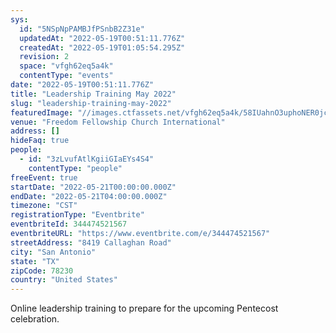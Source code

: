 ```yaml
---
sys:
  id: "5NSpNpPAMBJfPSnbB2Z31e"
  updatedAt: "2022-05-19T00:51:11.776Z"
  createdAt: "2022-05-19T01:05:54.295Z"
  revision: 2
  space: "vfgh62eq5a4k"
  contentType: "events"
date: "2022-05-19T00:51:11.776Z"
title: "Leadership Training May 2022"
slug: "leadership-training-may-2022"
featuredImage: "//images.ctfassets.net/vfgh62eq5a4k/58IUahnO3uphoNER0jctnS/464f647e9a7f6d328f978f81d1f557f9/simon-wilkes-S297j2CsdlM-unsplash__1_.jpg"
venue: "Freedom Fellowship Church International"
address: []
hideFaq: true
people:
  - id: "3zLvufAtlKgiiGIaEYs4S4"
    contentType: "people"
freeEvent: true
startDate: "2022-05-21T00:00:00.000Z"
endDate: "2022-05-21T04:00:00.000Z"
timezone: "CST"
registrationType: "Eventbrite"
eventbriteId: 344474521567
eventbriteURL: "https://www.eventbrite.com/e/344474521567"
streetAddress: "8419 Callaghan Road"
city: "San Antonio"
state: "TX"
zipCode: 78230
country: "United States"
---
```


Online leadership training to prepare for the upcoming Pentecost celebration.